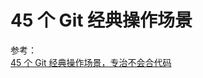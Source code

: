 # 45 个 Git 经典操作场景

参考：  
[45 个 Git 经典操作场景，专治不会合代码](https://mp.weixin.qq.com/s/yGLg3kLcqcCBhtBqOE0dyQ)